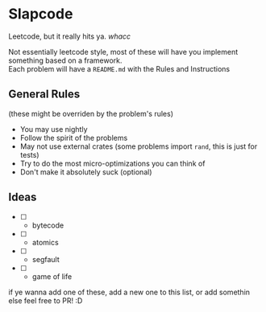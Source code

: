 # Slapcode
Leetcode, but it really hits ya. *whacc*  
  
Not essentially leetcode style, most of these will have you implement something based on a framework.  
Each problem will have a `README.md` with the Rules and Instructions

## General Rules
(these might be overriden by the problem's rules)  
- You may use nightly
- Follow the spirit of the problems
- May not use external crates (some problems import `rand`, this is just for tests)
- Try to do the most micro-optimizations you can think of
- Don't make it absolutely suck (optional)

## Ideas
- [ ] - bytecode
- [ ] - atomics
- [ ] - segfault
- [ ] - game of life

if ye wanna add one of these, add a new one to this list, or add somethin else feel free to PR! :D

